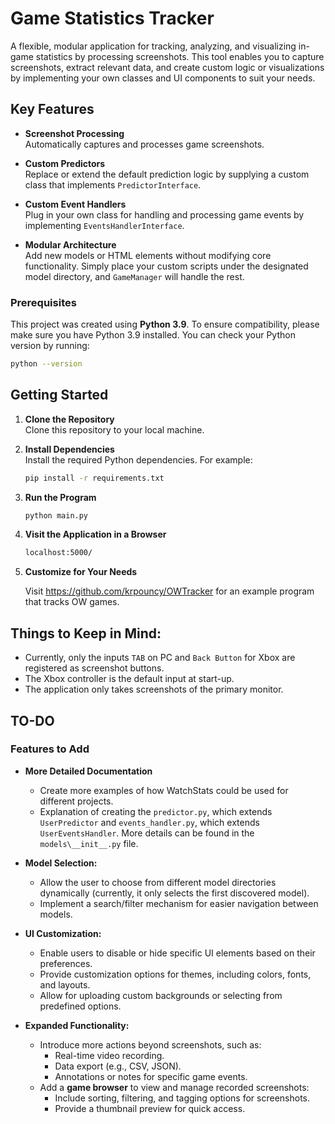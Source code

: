 # Game Statistics Tracker

A flexible, modular application for tracking, analyzing, and visualizing in-game statistics by processing screenshots. This tool enables you to capture screenshots, extract relevant data, and create custom logic or visualizations by implementing your own classes and UI components to suit your needs.

## Key Features

- **Screenshot Processing**  
  Automatically captures and processes game screenshots.

- **Custom Predictors**  
  Replace or extend the default prediction logic by supplying a custom class that implements `PredictorInterface`.

- **Custom Event Handlers**  
  Plug in your own class for handling and processing game events by implementing `EventsHandlerInterface`.

- **Modular Architecture**  
  Add new models or HTML elements without modifying core functionality. Simply place your custom scripts under the designated model directory, and `GameManager` will handle the rest.

### Prerequisites

This project was created using **Python 3.9**. To ensure compatibility, please make sure you have Python 3.9 installed. You can check your Python version by running:

```bash
python --version
```

## Getting Started

1. **Clone the Repository**  
   Clone this repository to your local machine.

2. **Install Dependencies**  
   Install the required Python dependencies. For example:
   ```bash
   pip install -r requirements.txt

3. **Run the Program**
   ```bash
   python main.py

4. **Visit the Application in a Browser**
   ```bash
   localhost:5000/

5. **Customize for Your Needs**

   Visit https://github.com/krpouncy/OWTracker for an example program that tracks OW games.
   
## Things to Keep in Mind:
- Currently, only the inputs `TAB` on PC and `Back Button` for Xbox are registered as screenshot buttons. 
- The Xbox controller is the default input at start-up.
- The application only takes screenshots of the primary monitor.

## TO-DO

### **Features to Add**
- **More Detailed Documentation**
  - Create more examples of how WatchStats could be used for different projects.
  - Explanation of creating the `predictor.py`, which extends `UserPredictor` and `events_handler.py`, which extends `UserEventsHandler`. More details can be found in the `models\__init__.py` file.
  
- **Model Selection:**
  - Allow the user to choose from different model directories dynamically (currently, it only selects the first discovered model).
  - Implement a search/filter mechanism for easier navigation between models.

- **UI Customization:**
  - Enable users to disable or hide specific UI elements based on their preferences.
  - Provide customization options for themes, including colors, fonts, and layouts.
  - Allow for uploading custom backgrounds or selecting from predefined options.

- **Expanded Functionality:**
  - Introduce more actions beyond screenshots, such as:
    - Real-time video recording.
    - Data export (e.g., CSV, JSON).
    - Annotations or notes for specific game events.
  - Add a **game browser** to view and manage recorded screenshots:
    - Include sorting, filtering, and tagging options for screenshots.
    - Provide a thumbnail preview for quick access.
